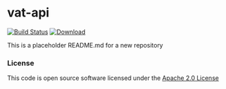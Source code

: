 # vat-api

[![Build Status](https://travis-ci.org/hmrc/vat-api.svg)](https://travis-ci.org/hmrc/vat-api) [ ![Download](https://api.bintray.com/packages/hmrc/releases/vat-api/images/download.svg) ](https://bintray.com/hmrc/releases/vat-api/_latestVersion)

This is a placeholder README.md for a new repository

### License

This code is open source software licensed under the [Apache 2.0 License]("http://www.apache.org/licenses/LICENSE-2.0.html")


